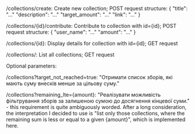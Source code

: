 /collections/create: Create new collection; POST request structure:
{
  "title": "..."
  "description": "..."
  "target_amount": "..."
  "link": "..."
}

/collections/{id}/contribute: Contribute to collection with id={id}; POST request structure:
{
  "user_name": "..."
  "amount": "..."
}

/collections/{id}: Display details for collection with id={id}; GET request

/collections/: List all collections; GET request

Optional parameters:

/collections?target_not_reached=true: "Отримати список зборів, які мають суму внесків менше за цільову суму."

/collections?remaining_lte={amount}: "Реалізувати можливість фільтрування зборів за залишеною сумою до досягнення кінцевої суми." - this requirement is quite ambiguously worded. After a long consideration, the interpretation I decided to use is "list only those collections, where the remaining sum is less or equal to a given {amount}", which is implemented here.
